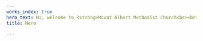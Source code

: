 ```yaml
---
works_index: true
hero_text: Hi, welcome to <strong>Mount Albert Methodist Church<br><br></strong>
title: Hero

---
```

<Hero :text="$page.frontmatter.hero_text" />
<WorksList />